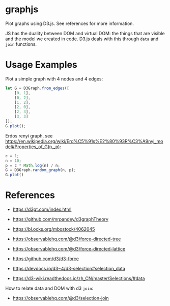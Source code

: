 # graphjs
Plot graphs using D3.js. See references for more information.

JS has the duality between DOM and virtual DOM: the things
that are visible and the model we created in code. D3.js deals
with this through `data` and `join` functions.

# Usage Examples
Plot a simple graph with 4 nodes and 4 edges:
```js
let G = D3Graph.from_edges([
    [0, 1],
    [0, 2],
    [1, 2],
    [2, 0],
    [2, 3],
    [3, 3]
]);
G.plot();
```

Erdos renyi graph, see https://en.wikipedia.org/wiki/Erd%C5%91s%E2%80%93R%C3%A9nyi_model#Properties_of_G(n,_p):
```js
c = 1;
n = 10;
p = c * Math.log(n) / n;
G = D3Graph.random_graph(n, p);
G.plot()
```

# References
- https://d3gt.com/index.html
- https://github.com/mrpandey/d3graphTheory
- https://bl.ocks.org/mbostock/4062045

- https://observablehq.com/@d3/force-directed-tree
- https://observablehq.com/@d3/force-directed-lattice
- https://github.com/d3/d3-force

- https://devdocs.io/d3~4/d3-selection#selection_data
- https://d3-wiki.readthedocs.io/zh_CN/master/Selections/#data

How to relate data and DOM with d3 `join`:
- https://observablehq.com/@d3/selection-join